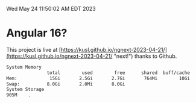 Wed May 24 11:50:02 AM EDT 2023

# Angular 16?


This project is live at [https://kusl.github.io/ngnext-2023-04-21/](https://kusl.github.io/ngnext-2023-04-21/ "next!") thanks to Github.

```bash
System Memory
               total        used        free      shared  buff/cache   available
Mem:            15Gi       2.5Gi       2.7Gi       764Mi        10Gi        11Gi
Swap:          8.0Gi       2.0Mi       8.0Gi
System Storage
905M	.
```
```bash
